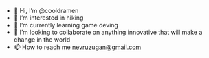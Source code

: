- 👋 Hi, I’m @cooldramen
- 👀 I’m interested in hiking
- 🌱 I’m currently learning game deving
- 💞️ I’m looking to collaborate on anything innovative that will make a change in the world
- 📫 How to reach me nevruzugan@gmail.com

<!---
cooldramen/cooldramen is a ✨ special ✨ repository because its `README.md` (this file) appears on your GitHub profile.
You can click the Preview link to take a look at your changes.
--->
